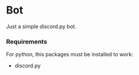 # Bot
Just a simple discord.py bot.

### Requirements
For python, this packages must be installed to work:
- discord.py
